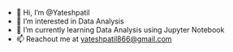 - 👋 Hi, I’m @Yateshpatil
- 👀 I’m interested in Data Analysis
- 🌱 I’m currently learning Data Analysis using Jupyter Notebook
- 📫 Reachout me at yateshpatil866@gmail.com

<!---
Yateshpatil/Yateshpatil is a ✨ special ✨ repository because its `README.md` (this file) appears on your GitHub profile.
You can click the Preview link to take a look at your changes.
--->
